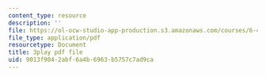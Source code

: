 ```yaml
---
content_type: resource
description: ''
file: https://ol-ocw-studio-app-production.s3.amazonaws.com/courses/6-451-principles-of-digital-communication-ii-spring-2005/9013f9042abf6a4b6963b5757c7ad9ca_47yJ7g6DzkA.pdf
file_type: application/pdf
resourcetype: Document
title: 3play pdf file
uid: 9013f904-2abf-6a4b-6963-b5757c7ad9ca
---
```

